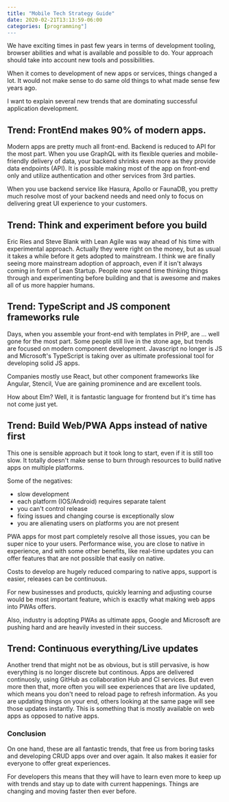 ```yaml
---
title: "Mobile Tech Strategy Guide"
date: 2020-02-21T13:13:59-06:00
categories: [programming"]
---
```


We have exciting times in past few years in terms of development tooling, browser abilities and what is available and possible to do. Your approach should take into account new tools and possibilities.

When it comes to development of new apps or services, things changed a lot. It would not make sense to do same old things to what made sense few years ago.

I want to explain several new trends that are dominating successful application development.

## Trend: FrontEnd makes 90% of modern apps.

 Modern apps are pretty much all front-end. Backend is reduced to API for the most part. When you use GraphQL with its flexible queries and mobile-friendly delivery of data, your backend shrinks even more as they provide data endpoints (API). It is possible making most of the app on front-end only and utilize authentication and other services from 3rd parties.

When you use backend service like Hasura, Apollo or FaunaDB, you pretty much resolve most of your backend needs and need only to focus on delivering great UI experience to your customers.

## Trend: Think and experiment before you build

Eric Ries and Steve Blank with Lean Agile was way ahead of his time with experimental approach. Actually they were right on the money, but as usual it takes a while before it gets adopted to mainstream. I think we are finally seeing more mainstream adoption of approach, even if it isn't always coming in form of Lean Startup. People now spend time thinking things through and experimenting before building and that is awesome and makes all of us more happier humans.

## Trend: TypeScript and JS component frameworks rule

Days, when you assemble your front-end with templates in PHP, are ... well gone for the most part. Some people still live in the stone age, but trends are focused on modern component development. Javascript no longer is JS and Microsoft's TypeScript is taking over as ultimate professional tool for developing solid JS apps. 

Companies mostly use React, but other component frameworks like Angular, Stencil, Vue are gaining prominence and are excellent tools.

How about Elm? Well, it is fantastic language for frontend but it's time has not come just yet.

## Trend: Build Web/PWA Apps instead of native first

This one is sensible approach but it took long to start, even if it is still too slow. It totally doesn't make sense to burn through resources to build native apps on multiple platforms.

Some of the negatives:

- slow development
- each platform (IOS/Android) requires separate talent
- you can't control release
- fixing issues and changing course is exceptionally slow
- you are alienating users on platforms you are not present

PWA apps for most part completely resolve all those issues, you can be super nice to your users. Performance wise, you are close to native in experience, and with some other benefits, like real-time updates you can offer features that are not possible that easily on native.

Costs to develop are hugely reduced comparing to native apps, support is easier, releases can be continuous.

For new businesses and products, quickly learning and adjusting course would be most important feature, which is exactly what making web apps into PWAs offers.

Also, industry is adopting PWAs as ultimate apps, Google and Microsoft are pushing hard and are heavily invested in their success.

## Trend: Continuous everything/Live updates

Another trend that might not be as obvious, but is still pervasive, is how everything is no longer discrete but continous. Apps are delivered continuosly, using GitHub as collaboration Hub and CI services. But even more then that, more often you will see experiences that are live updated, which means you don't need to reload page to refresh information. As you are updating things on your end, others looking at the same page will see those updates instantly. This is something that is mostly available on web apps as opposed to native apps.

### Conclusion

On one hand, these are all fantastic trends, that free us from boring tasks and developing CRUD apps over and over again. It also makes it easier for everyone to offer great experiences.

For developers this means that they will have to learn even more to keep up with trends and stay up to date with current happenings. Things are changing and moving faster then ever before.
